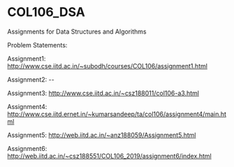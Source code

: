# COL106_DSA
Assignments for Data Structures and Algorithms

Problem Statements:

Assignment1: http://www.cse.iitd.ac.in/~subodh/courses/COL106/assignment1.html

Assignment2: --

Assignment3: http://www.cse.iitd.ac.in/~csz188011/col106-a3.html

Assignment4: http://www.cse.iitd.ernet.in/~kumarsandeep/ta/col106/assignment4/main.html

Assignment5: http://web.iitd.ac.in/~anz188059/Assignment5.html

Assignment6: http://web.iitd.ac.in/~csz188551/COL106_2019/assignment6/index.html
